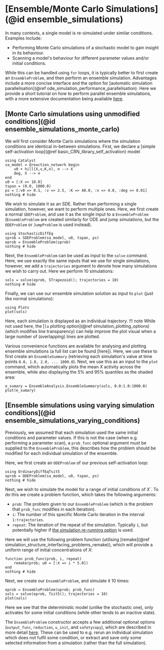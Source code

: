 # [Ensemble/Monte Carlo Simulations](@id ensemble_simulations)
In many contexts, a single model is re-simulated under similar conditions. Examples include:
- Performing Monte Carlo simulations of a stochastic model to gain insight in its behaviour.
- Scanning a model's behaviour for different parameter values and/or initial conditions.

While this can be handled using `for` loops, it is typically better to first create an `EnsembleProblem`, and then perform an ensemble simulation. Advantages include a more concise interface and the option for [automatic simulation parallelisation](@ref ode_simulation_performance_parallelisation). Here we provide a short tutorial on how to perform parallel ensemble simulations, with a more extensive documentation being available [here](https://docs.sciml.ai/DiffEqDocs/stable/features/ensemble/).

## [Monte Carlo simulations using unmodified conditions](@id ensemble_simulations_monte_carlo)
We will first consider Monte Carlo simulations where the simulation conditions are identical in-between simulations. First, we declare a [simple self-activation loop](@ref basic_CRN_library_self_activation) model
```@example ensemble
using Catalyst
sa_model = @reaction_network begin
    v0 + hill(X,v,K,n), ∅ --> X
    deg, X --> ∅
end
u0 = [:X => 10.0]
tspan = (0.0, 1000.0)
ps = [:v0 => 0.1, :v => 2.5, :K => 40.0, :n => 4.0, :deg => 0.01]
nothing # hide
```
We wish to simulate it as an SDE. Rather than performing a single simulation, however, we want to perform multiple ones. Here, we first create a normal `SDEProblem`, and use it as the single input to a `EnsembleProblem` (`EnsembleProblem` are created similarly for ODE and jump simulations, but the `ODEProblem` or `JumpProblem` is used instead).
```@example ensemble
using StochasticDiffEq
sprob = SDEProblem(sa_model, u0, tspan, ps)
eprob = EnsembleProblem(sprob)
nothing # hide
```
Next, the `EnsembleProblem` can be used as input to the `solve` command. Here, we use exactly the same inputs that we use for single simulations, however, we add a `trajectories` argument to denote how many simulations we wish to carry out. Here we perform 10 simulations:
```@example ensemble
sols = solve(eprob, STrapezoid(); trajectories = 10)
nothing # hide
```
Finally, we can use our ensemble simulation solution as input to `plot` (just like normal simulations):
```@example ensemble
using Plots
plot(sols)
```
Here, each simulation is displayed as an individual trajectory.
!!! note
    While not used here, the [`la` plotting option](@ref simulation_plotting_options) (which modifies line transparency) can help improve the plot visual when a large number of (overlapping) lines are plotted.

Various convenience functions are available for analysing and plotting ensemble simulations (a full list can be found [here]). Here, we use these to first create an `EnsembleSummary` (retrieving each simulation's value at time points `0.0, 1.0, 2.0, ... 1000.0`). Next, we use this as an input to the `plot` command, which automatically plots the mean $X$ activity across the ensemble, while also displaying the 5% and 95% quantiles as the shaded area:
```@example ensemble
e_sumary = EnsembleAnalysis.EnsembleSummary(sols, 0.0:1.0:1000.0)
plot(e_sumary)
```

## [Ensemble simulations using varying simulation conditions](@id ensemble_simulations_varying_conditions)
Previously, we assumed that each simulation used the same initial conditions and parameter values. If this is not the case (when e.g. performing a parameter scan), a `prob_func` optional argument must be supplied to the `EnsembleProblem`, this describes how the problem should be modified for each individual simulation of the ensemble.

Here, we first create an `ODEProblem` of our previous self-activation loop:
```@example ensemble
using OrdinaryDiffEqTsit5
oprob = ODEProblem(sa_model, u0, tspan, ps)
nothing # hide
```
Next, we wish to simulate the model for a range of initial conditions of $X$`. To do this we create a problem function, which takes the following arguments:
- `prob`: The problem given to our `EnsembleProblem` (which is the problem that `prob_func` modifies in each iteration).
- `i`: The number of this specific Monte Carlo iteration in the interval `1:trajectories`.
- `repeat`: The iteration of the repeat of the simulation. Typically `1`, but potentially higher if [the simulation re-running option](https://docs.sciml.ai/DiffEqDocs/stable/features/ensemble/#Building-a-Problem) is used.

Here we will use the following problem function (utilising [remake](@ref simulation_structure_interfacing_problems_remake)), which will provide a uniform range of initial concentrations of $X$:
```@example ensemble
function prob_func(prob, i, repeat)
    remake(prob; u0 = [:X => i * 5.0])
end
nothing # hide
```
Next, we create our `EnsembleProblem`, and simulate it 10 times:
```@example ensemble
eprob = EnsembleProblem(oprob; prob_func)
sols = solve(eprob, Tsit5(); trajectories = 10)
plot(sols)
```
Here we see that the deterministic model (unlike the stochastic one), only activates for some initial conditions (while other tends to an inactive state).

The `EnsembleProblem` constructor accepts a few additional optional options (`output_func`, `reduction`, `u_init`, and `safetycopy`), which are described in more detail [here](https://docs.sciml.ai/DiffEqDocs/stable/features/ensemble/#Building-a-Problem). These can be used to e.g. rerun an individual simulation which does not fulfil some condition, or extract and save only some selected information from a simulation (rather than the full simulation).
